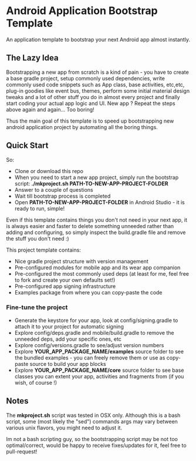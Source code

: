 # Android Application Bootstrap Template
An application template to bootstrap your next Android app almost instantly.

## The Lazy Idea

Bootstrapping a new app from scratch is a kind of pain - you have to create a base gradle project,
setup commonly used dependencies, write commonly used code snippets such as App class, base activities, etc,etc,
plug-in goodies like event bus, themes, perform some initial material design tweaks and a lot of other stuff you do in almost every project
and finally start coding your actual app logic and UI. New app ? Repeat the steps above again and again... Too boring!

Thus the main goal of this template is to speed up bootstrapping new android application project by automating all the boring things.

## Quick Start

So:

- Clone or download this repo
- When you need to start a new app project, simply run the bootstrap script: __./mkproject.sh PATH-TO-NEW-APP-PROJECT-FOLDER__
- Answer to a couple of questions
- Wait till bootstrap process is completed
- Open __PATH-TO-NEW-APP-PROJECT-FOLDER__ in Android Studio - it is ready to run, simple!

Even if this template contains things you don't not need in your next app, it is always easier and faster to delete something unneeded rather than
adding and configuring, so simply inspect the build.gradle file and remove the stuff you don't need :)


This project template contains:

- Nice gradle project structure with version management
- Pre-configured modules for mobile app and its wear app companion
- Pre-configured the most commonly used deps (at least for me, feel free to fork and create your own defaults set!)
- Pre-configured app signing infrastructure
- Examples package from where you can copy-paste the code

### Fine-tune the project

- Generate the keystore for your app, look at config/signing.gradle to attach it to your project for automatic signing
- Explore config/deps.gradle and mobile/build.gradle to remove the unneeded deps, add your specific ones, etc
- Explore config/versions.gradle to see/adjust version numbers
- Explore __YOUR_APP_PACKAGE_NAME/examples__ source folder to see the bundled examples - you can freely remove them or use as copy-paste source to build your app blocks
- Explore __YOUR_APP_PACKAGE_NAME/core__ source folder to see base classes you can extent your app, activities and fragments from (if you wish, of course !)


## Notes
The __mkproject.sh__ script was tested in OSX only. Although this is a bash script, some (most likely the "sed") commands args may vary between various unix flavors, you might need to adjust it.

Im not a bash scripting guy, so the bootstrapping script may be not too optimal/correct, would be happy to receive fixes/updates for it, feel free to pull-request!
